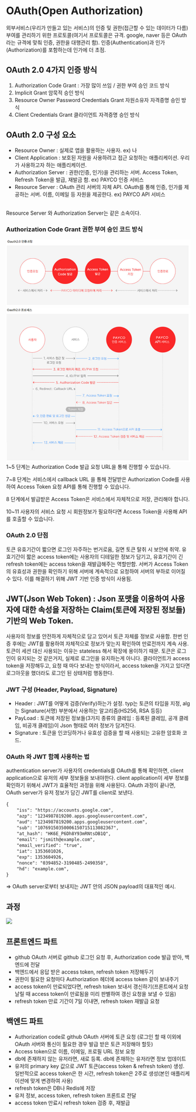 # OAuth(Open Authorization)

외부서비스(우리가 만들고 있는 서비스)의 인증 및 권한(접근할 수 있는 데이터가 다름)부여를 관리하기 위한 프로토콜(여기서 프로토콜은 규격. google, naver 등은 OAuth라는 규격에 맞춰 인증, 권한을 대행관리 함). 인증(Authentication)과 인가(Authorization)를 포함하는데 인가에 더 초점.

## OAuth 2.0 4가지 인증 방식
1) Authorization Code Grant : 가장 많이 쓰임 / 권한 부여 승인 코드 방식
2) Implicit Grant 암묵적 승인 방식
3) Resource Owner Password Credentials Grant 자원소유자 자격증명 승인 방식
4) Client Credentials Grant 클라이언트 자격증명 승인 방식

## OAuth 2.0 구성 요소
- Resource Owner : 실제로 앱을 활용하는 사용자. ex) 나
- Client Application : 보호된 자원을 사용하려고 접근 요청하는 애플리케이션. 우리가 사용하고자 하는 애플리케이션.
- Authorization Server : 권한(인증, 인가)을 관리하는 서버. Access Token, Refresh Token을 발급, 재발금 함. ex) PAYCO 인증 서비스
- Resource Server : OAuth 관리 서버의 자체 API. OAuth를 통해 인증, 인가를 제공하는 서버. 이름, 이메일 등 자원을 제공한다. ex) PAYCO API 서비스
<br />
Resource Server 와 Authorization Server는 같은 소속이다.

### Authorization Code Grant 권한 부여 승인 코드 방식
<img src='https://github.com/SangHyunGil/Blog/blob/master/img/oauth2jwt/2.PNG?raw=true' />
<img src='https://github.com/SangHyunGil/Blog/blob/master/img/oauth2jwt/3.PNG?raw=true' />
1~5 단계는 Authorization Code 발급 요청 URL을 통해 진행할 수 있습니다.

7~8 단계는 서비스에서 callback URL 을 통해 전달받은 Authorization Code를 사용하여 Access Token 요청 API를 통해 진행할 수 있습니다.

8 단계에서 발급받은 Access Token은 서비스에서 자체적으로 저장, 관리해야 합니다.

10~11 사용자의 서비스 요청 시 회원정보가 필요하다면 Access Token을 사용해 API를 호출할 수 있습니다.

### OAuth 2.0 단점
토큰 유효기간이 짧으면 로그인 자주하는 번거로움, 길면 토큰 탈취 시 보안에 취약. 유효기간이 짧은 access token에는 사용자의 디테일한 정보가 담기고, 유효기간이 긴 refresh token에는 access token을 재발급해주는 역할만함. 서버가 Access Token의 유효성과 권한을 확인하기 위해 서버에 계속적으로 요청하여 서버의 부하로 이어질 수 있다. 이를 해결하기 위해 JWT 기반 인증 방식이 사용됨. 

## JWT(Json Web Token) : Json 포맷을 이용하여 사용자에 대한 속성을 저장하는 Claim(토큰에 저장된 정보들) 기반의 Web Token.

사용자의 정보를 안전하게 자체적으로 담고 있어서 토큰 자체를 정보로 사용함. 한번 인증 후에는 JWT를 활용하여 자체적으로 정보가 맞는지 확인하여 만료전까지 계속 사용.
토큰이 세션 대신 사용되는 이유는 stateless 해서 확장에 용이하기 때문. 토큰은 로그인이 유지되는 것 같은거지, 실제로 로그인을 유지하는게 아니다. 클라이언트가 access token을 저장해두고, 요청 때 마다 보내는 방식이라서, access token을 가지고 있다면 로그아웃을 했더라도 로그인 된 상태처럼 행동한다.

### JWT 구성 (Header, Payload, Signature)
- Header : JWT를 어떻게 검증(Verify)하는가 설정. typ는 토큰의 타입을 지정, alg는 Signature(서명) 부분에서 사용하는 알고리즘(HS256, RSA 등등)
- PayLoad : 토큰에 저장된 정보들(3가지 종류의 클레임 : 등록된 클레임, 공개 클레임, 비공개 클레임)이 Json 형태로 여러 정보가 담겨진다.
- Signature : 토큰을 인코딩하거나 유효성 검증을 할 때 사용되는 고유한 암호화 코드.

### OAuth 와 JWT 함꼐 사용하는 법
authentication server가 사용자의 credentials를 OAuth를 통해 확인하면, client application으로 유저의 세부 정보들을 보내야한다. client application이 세부 정보를 확인하기 위해서 JWT가 효율적인 과정을 위해 사용된다. OAuth 과정이 끝나면, OAuth server가 유저 정보가 담긴 JWT를 client로 보낸다.
```
{
    "iss": "https://accounts.google.com",
    "azp": "1234987819200.apps.googleusercontent.com",
    "aud": "1234987819200.apps.googleusercontent.com",
    "sub": "10769150350006150715113082367",
    "at_hash": "HK6E_P6Dh8Y93mRNtsDB1Q",
    "email": "jsmith@example.com",
    "email_verified": "true",
    "iat": 1353601026,
    "exp": 1353604926,
    "nonce": "0394852-3190485-2490358",
    "hd": "example.com",
}
```
=> OAuth server로부터 보내지는 JWT 안의 JSON payload의 대표적인 예시.

## 과정
<img src='https://velog.velcdn.com/images%2Fmax9106%2Fpost%2F5620524a-4359-4abd-b90c-07b65359b3ca%2F%E1%84%89%E1%85%B3%E1%84%8F%E1%85%B3%E1%84%85%E1%85%B5%E1%86%AB%E1%84%89%E1%85%A3%E1%86%BA%202021-07-12%20%E1%84%8B%E1%85%A9%E1%84%8C%E1%85%A5%E1%86%AB%204.16.43.png' />

## 프론트엔드 파트
- github OAuth 서버로 github 로그인 요청 후, Authorization code 발급 받아, 백엔드에 전달
- 백엔드에서 응답 받은 access token, refresh token 저장해두기
- 권한이 필요한 요청마다 Authorization 헤더에 access token 같이 보내주기
- access token이 만료되었다면, refresh token 보내서 갱신하기(프론트에서 요청 날릴 때 access token이 만료됨을 미리 판별하여 갱신 요청을 보낼 수 있음)
- refresh token 만료 기간이 7일 이내면, refresh token 재발급 요청

## 백엔드 파트
- Authorization code로 github OAuth 서버에 토큰 요청
(로그인 할 때 이외에 OAuth 서버와 통신이 필요한 경우 발급 받은 토큰 저장해야 할듯)
- Access token으로 이름, 이메일, 프로필 URL 정보 요청
- db에 존재하지 않는 유저라면, 새로 등록. db에 존재하는 유저라면 정보 업데이트
- 유저의 primary key 값으로 JWT 토큰(access token & refresh token) 생성. 일반적으로 access token은 한 시간, refresh token은 2주로 생성(본인 애플리케이션에 맞게 변경하여 사용)
- refresh token은 DB나 Redis에 저장
- 유저 정보, access token, refresh token 프론트로 전달
- access token 만료시 refresh token 검증 후, 재발급
